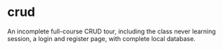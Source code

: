 # crud
An incomplete full-course CRUD tour, including the class never learning session, a login and register page, with complete local database.
